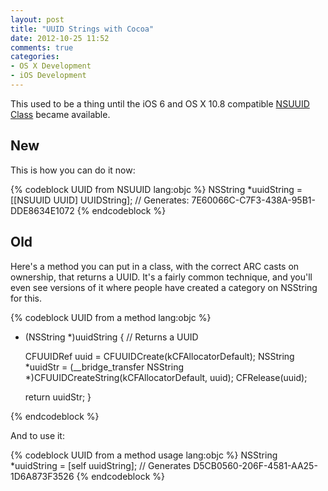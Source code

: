 ```yaml
---
layout: post
title: "UUID Strings with Cocoa"
date: 2012-10-25 11:52
comments: true
categories:
- OS X Development
- iOS Development
---
```


This used to be a thing until the iOS 6 and OS X 10.8 compatible
[NSUUID Class](http://developer.apple.com/library/mac/#documentation/Foundation/Reference/NSUUID_Class/Reference/Reference.html)
became available.

## New

This is how you can do it now:

{% codeblock UUID from NSUUID lang:objc %}
NSString *uuidString = [[NSUUID UUID] UUIDString];
// Generates: 7E60066C-C7F3-438A-95B1-DDE8634E1072
{% endcodeblock %}

## Old

Here's a method you can put in a class, with the correct ARC casts on ownership, that
returns a UUID. It's a fairly common technique, and you'll even see versions of
it where people have created a category on NSString for this.

{% codeblock UUID from a method lang:objc  %}
- (NSString *)uuidString {
    // Returns a UUID

    CFUUIDRef uuid = CFUUIDCreate(kCFAllocatorDefault);
    NSString *uuidStr = (__bridge_transfer NSString *)CFUUIDCreateString(kCFAllocatorDefault, uuid);
    CFRelease(uuid);

    return uuidStr;
}

{% endcodeblock %}



And to use it:

{% codeblock UUID from a method usage lang:objc %}
NSString *uuidString = [self uuidString];
// Generates D5CB0560-206F-4581-AA25-1D6A873F3526
{% endcodeblock %}
